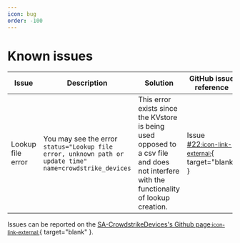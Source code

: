 ```yaml
---
icon: bug
order: -100
---
```


# Known issues

Issue | Description | Solution | GitHub issue reference
----- | ----------- | -------- | ----------------------
Lookup file error | You may see the error `status="Lookup file error, unknown path or update time" name=crowdstrike_devices` | This error exists since the KVstore is being used opposed to a csv file and does not interfere with the functionality of lookup creation. | Issue [#22<small>:icon-link-external:</small>](https://github.com/ZachChristensen28/SA-CrowdstrikeDevices/issues/22){ target="blank" }

 Issues can be reported on the [SA-CrowdstrikeDevices's Github page<small>:icon-link-external:</small>](https://github.com/ZachChristensen28/SA-CrowdstrikeDevices/issues){ target="blank" }.